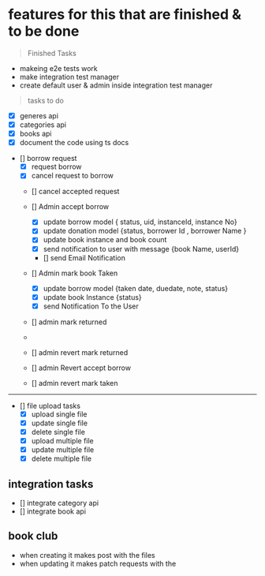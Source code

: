 # features for this that are finished & to be done

> Finished Tasks

- makeing e2e tests work
- make integration test manager
- create default user & admin inside integration test manager

> tasks to do

- [x] generes api
- [x] categories api
- [x] books api
- [x] document the code using ts docs
- [] borrow request
  - [x] request borrow
  - [x] cancel request to borrow
  - [] cancel accepted request
  - [] Admin accept borrow
    - [x] update borrow model { status, uid, instanceId, instance No}
    - [x] update donation model {status, borrower Id , borrower Name }
    - [x] update book instance and book count
    - [x] send notification to user with message {book Name, userId}
    - [] send Email Notification

  - [] Admin mark book Taken
    - [x] update borrow model {taken date, duedate, note, status}
    - [x] update book Instance {status}
    - [x] send Notification To the User

  - [] admin mark returned
  -
  - [] admin revert mark returned
  - [] admin Revert accept borrow
  - [] admin revert mark taken

---

- [] file upload tasks
  - [x] upload single file
  - [x] update single file
  - [x] delete single file
  - [x] upload multiple file
  - [x] update multiple file
  - [x] delete multiple file

## integration tasks

- [] integrate category api
- [] integrate book api

## book club

<!-- Uploading logic -->
- when creating it makes post with the files
- when updating it makes patch requests with the
